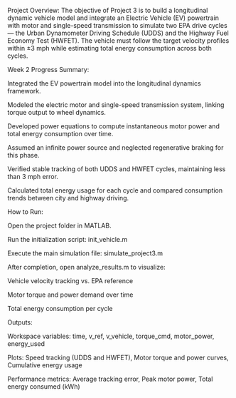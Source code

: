 Project Overview:
The objective of Project 3 is to build a longitudinal dynamic vehicle model and integrate an Electric Vehicle (EV) powertrain with motor and single-speed transmission to simulate two EPA drive cycles — the Urban Dynamometer Driving Schedule (UDDS) and the Highway Fuel Economy Test (HWFET). The vehicle must follow the target velocity profiles within ±3 mph while estimating total energy consumption across both cycles.

Week 2 Progress Summary:

Integrated the EV powertrain model into the longitudinal dynamics framework.

Modeled the electric motor and single-speed transmission system, linking torque output to wheel dynamics.

Developed power equations to compute instantaneous motor power and total energy consumption over time.

Assumed an infinite power source and neglected regenerative braking for this phase.

Verified stable tracking of both UDDS and HWFET cycles, maintaining less than 3 mph error.

Calculated total energy usage for each cycle and compared consumption trends between city and highway driving.

How to Run:

Open the project folder in MATLAB.

Run the initialization script:
init_vehicle.m


Execute the main simulation file:
simulate_project3.m

After completion, open analyze_results.m to visualize:

Vehicle velocity tracking vs. EPA reference

Motor torque and power demand over time

Total energy consumption per cycle

Outputs:

Workspace variables: time, v_ref, v_vehicle, torque_cmd, motor_power, energy_used

Plots: Speed tracking (UDDS and HWFET), Motor torque and power curves, Cumulative energy usage

Performance metrics: Average tracking error, Peak motor power, Total energy consumed (kWh)
